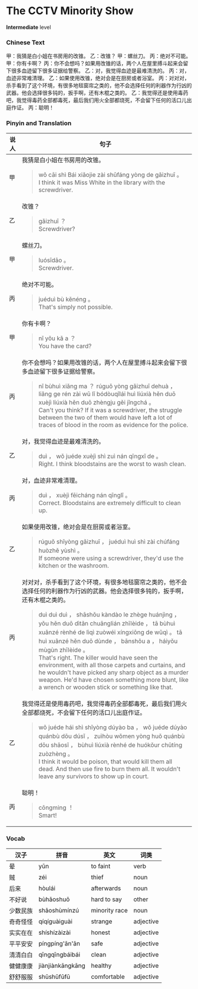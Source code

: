 # The CCTV Minority Show
**Intermediate** level
### Chinese Text
甲：我猜是白小姐在书房用的改锥。
乙：改锥？
甲：螺丝刀。
丙：绝对不可能。
甲：你有卡啊？
丙：你不会想吗？如果用改锥的话，两个人在屋里搏斗起来会留下很多血迹留下很多证据给警察。
乙：对，我觉得血迹是最难清洗的。
丙：对，血迹非常难清理。
乙：如果使用改锥，绝对会是在厨房或者浴室。
丙：对对对，杀手看到了这个环境，有很多地毯窗帘之类的，他不会选择任何的利器作为行凶的武器。他会选择很多钝的，扳手啊，还有木棍之类的。
乙：我觉得还是使用毒药吧，我觉得毒药全部都毒死，最后我们用火全部都烧死，不会留下任何的活口儿出庭作证。
丙：聪明！

### Pinyin and Translation
|说人|句子|
|----|----|
|甲|我猜是白小姐在书房用的改锥。<blockquote>wǒ cāi shì Bái xiǎojie zài shūfáng yòng de gǎizhuī 。<br />I think it was Miss White in the library with the screwdriver.</blockquote>|
|乙|改锥？<blockquote>gǎizhuī ？<br />Screwdriver?</blockquote>|
|甲|螺丝刀。<blockquote>luósīdāo 。<br />Screwdriver.</blockquote>|
|丙|绝对不可能。<blockquote>juéduì bù kěnéng 。<br />That's simply not possible.</blockquote>|
|甲|你有卡啊？<blockquote>nǐ yǒu kǎ a ？<br />You have the card?</blockquote>|
|丙|你不会想吗？如果用改锥的话，两个人在屋里搏斗起来会留下很多血迹留下很多证据给警察。<blockquote>nǐ bùhuì xiǎng ma ？ rúguǒ yòng gǎizhuī dehuà ， liǎng ge rén zài wū lǐ bódòuqǐlái huì liúxià hěn duō xuèjì liúxià hěn duō zhèngju gěi jǐngchá 。<br />Can't you think? If it was a screwdriver, the struggle between the two of them would have left a lot of traces of blood in the room as evidence for the police.</blockquote>|
|乙|对，我觉得血迹是最难清洗的。<blockquote>duì ， wǒ juéde xuèjì shì zuì nán qīngxǐ de 。<br />Right. I think bloodstains are the worst to wash clean.</blockquote>|
|丙|对，血迹非常难清理。<blockquote>duì ， xuèjì fēicháng nán qīnglǐ 。<br />Correct. Bloodstains are extremely difficult to clean up.</blockquote>|
|乙|如果使用改锥，绝对会是在厨房或者浴室。<blockquote>rúguǒ shǐyòng gǎizhuī ， juéduì huì shì zài chúfáng huòzhě yùshì 。<br />If someone were using a screwdriver, they'd use the kitchen or the washroom.</blockquote>|
|丙|对对对，杀手看到了这个环境，有很多地毯窗帘之类的，他不会选择任何的利器作为行凶的武器。他会选择很多钝的，扳手啊，还有木棍之类的。<blockquote>duì duì duì ， shāshǒu kàndào le zhège huánjìng ， yǒu hěn duō dìtǎn chuānglián zhīlèide ， tā bùhuì xuǎnzé rènhé de lìqì zuòwéi xíngxiōng de wǔqì 。 tā huì xuǎnzé hěn duō dùnde ， bānshǒu a ， háiyǒu mùgùn zhīlèide 。<br />That's right. The killer would have seen the environment, with all those carpets and curtains, and he wouldn't have picked any sharp object as a murder weapon. He'd have chosen something more blunt, like a wrench or wooden stick or something like that.</blockquote>|
|乙|我觉得还是使用毒药吧，我觉得毒药全部都毒死，最后我们用火全部都烧死，不会留下任何的活口儿出庭作证。<blockquote>wǒ juéde hái shì shǐyòng dúyào ba ， wǒ juéde dúyào quánbù dōu dúsǐ ， zuìhòu wǒmen yòng huǒ quánbù dōu shāosǐ ， bùhuì liúxià rènhé de huókǒur chūtíng  zuòzhèng 。<br />I think it would be poison, that would kill them all dead. And then use fire to burn them all. It wouldn't leave any survivors to show up in court.</blockquote>|
|丙|聪明！<blockquote>cōngming ！<br />Smart!</blockquote>|
### Vocab
|汉子|拼音|英文|词类|
|----|----|----|----|
|晕|yūn|to faint|verb|
|贼|zéi|thief|noun|
|后来|hòulái|afterwards|noun|
|不好说|bùhǎoshuō|hard to say|other|
|少数民族|shǎoshùmínzú|minority race|noun|
|奇奇怪怪|qíqíguàiguài|strange|adjective|
|实实在在|shíshízàizài|honest|adjective|
|平平安安|píngpíng'ān'ān|safe|adjective|
|清清白白|qīngqīngbáibái|clean|adjective|
|健健康康|jiànjiànkāngkāng|healthy|adjective|
|舒舒服服|shūshūfūfū|comfortable|adjective|